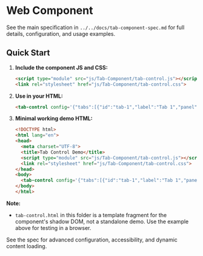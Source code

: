 
# <tab-control> Web Component

See the main specification in `../../docs/tab-component-spec.md` for full details, configuration, and usage examples.

## Quick Start

1. **Include the component JS and CSS:**
   ```html
   <script type="module" src="js/Tab-Component/tab-control.js"></script>
   <link rel="stylesheet" href="js/Tab-Component/tab-control.css">
   ```

2. **Use in your HTML:**
   ```html
   <tab-control config='{"tabs":[{"id":"tab-1","label":"Tab 1","panel":"panel-1","content":"data:text/html,<p>Tab1</p>"},{"id":"tab-2","label":"Tab 2","panel":"panel-2","content":"data:text/html,<p>Tab2</p>"}],"defaultTab":"tab-1"}'></tab-control>
   ```

3. **Minimal working demo HTML:**
   ```html
   <!DOCTYPE html>
   <html lang="en">
   <head>
     <meta charset="UTF-8">
     <title>Tab Control Demo</title>
     <script type="module" src="js/Tab-Component/tab-control.js"></script>
     <link rel="stylesheet" href="js/Tab-Component/tab-control.css">
   </head>
   <body>
     <tab-control config='{"tabs":[{"id":"tab-1","label":"Tab 1","panel":"panel-1","content":"data:text/html,<p>Tab1</p>"},{"id":"tab-2","label":"Tab 2","panel":"panel-2","content":"data:text/html,<p>Tab2</p>"}],"defaultTab":"tab-1"}'></tab-control>
   </body>
   </html>
   ```

**Note:**
- `tab-control.html` in this folder is a template fragment for the component's shadow DOM, not a standalone demo. Use the example above for testing in a browser.

See the spec for advanced configuration, accessibility, and dynamic content loading.
